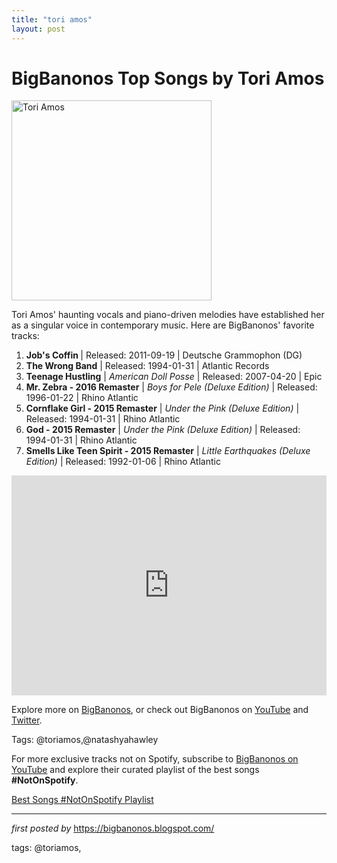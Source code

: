 ```yaml
---
title: "tori amos"
layout: post
---
```

<h1>BigBanonos Top Songs by Tori Amos</h1>
<div class="separator"> <a href="https://media.cntraveler.com/photos/53e2fb1edddaa35c30f683b6/4:3/w_935,h_701,c_limit/tori-amos.jpg" > <img alt="Tori Amos" border="0" width="320" data-original-height="480" data-original-width="640" src="https://media.cntraveler.com/photos/53e2fb1edddaa35c30f683b6/4:3/w_935,h_701,c_limit/tori-amos.jpg"/> </a>
</div>
<p>Tori Amos' haunting vocals and piano-driven melodies have established her as a singular voice in contemporary music. Here are BigBanonos' favorite tracks:</p> <ol> <li><strong>Job's Coffin </strong> | Released: 2011-09-19 | Deutsche Grammophon (DG)</li> <li><strong>The Wrong Band</strong> | Released: 1994-01-31 | Atlantic Records</li> <li><strong>Teenage Hustling</strong> | <em>American Doll Posse</em> | Released: 2007-04-20 | Epic</li> <li><strong>Mr. Zebra - 2016 Remaster</strong> | <em>Boys for Pele (Deluxe Edition)</em> | Released: 1996-01-22 | Rhino Atlantic</li> <li><strong>Cornflake Girl - 2015 Remaster</strong> | <em>Under the Pink (Deluxe Edition)</em> | Released: 1994-01-31 | Rhino Atlantic</li> <li><strong>God - 2015 Remaster</strong> | <em>Under the Pink (Deluxe Edition)</em> | Released: 1994-01-31 | Rhino Atlantic</li> <li><strong>Smells Like Teen Spirit - 2015 Remaster</strong> | <em>Little Earthquakes (Deluxe Edition)</em> | Released: 1992-01-06 | Rhino Atlantic</li>
</ol> <div> <iframe src="https://open.spotify.com/embed/playlist/5NDUTHGzaltrbCw9f0vljw?utm_source=generator" width="100%" height="352" frameborder="0" allowfullscreen="" allow="autoplay; clipboard-write; encrypted-media; fullscreen; picture-in-picture" loading="lazy"></iframe>
</div> <p>Explore more on <a href="https://bigbanonos.blogspot.com/">BigBanonos</a>, or check out BigBanonos on <a href="https://www.youtube.com/@BigBanonos">YouTube</a> and <a href="https://x.com/bigbanonos">Twitter</a>.</p> <p>Tags: @toriamos,@natashyahawley</p>


<!--Subscribe and Playlist Links-->
<div>
    <p>For more exclusive tracks not on Spotify, subscribe to <a href="https://www.youtube.com/@BigBanonos" target="_blank">BigBanonos on YouTube</a> and explore their curated playlist of the best songs <strong>#NotOnSpotify</strong>.</p>
    <p><a href="https://www.youtube.com/playlist?list=PLtuNtuTatqI0kFahUCbtbfenC_ET5O_tr" target="_blank">Best Songs #NotOnSpotify Playlist<br /></a></p></div>

<hr />

<p><em>first posted by</em> <a href="https://bigbanonos.blogspot.com/" rel="noopener" target="_new">https://bigbanonos.blogspot.com/</a></p>

<p>tags: @toriamos,</p>
